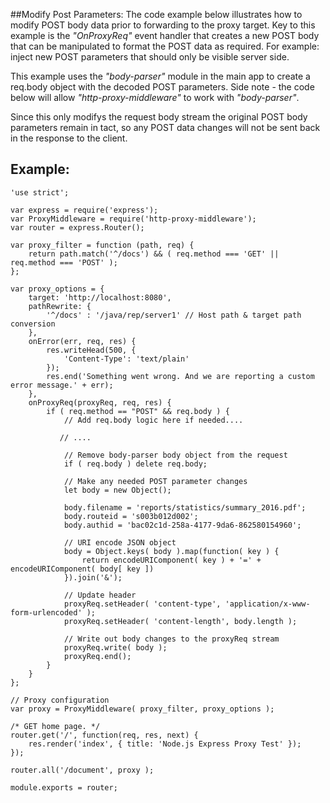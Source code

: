 ##Modify Post Parameters:
The code example below illustrates how to modify POST body data prior to forwarding to the proxy target.
Key to this example is the *"OnProxyReq"* event handler  that creates a new POST body that can be manipulated to format the POST data as required.  For example: inject new POST parameters that should only be visible server side.

This example uses the *"body-parser"* module in the main app to create a req.body object with the decoded POST parameters.   Side note - the code below will allow *"http-proxy-middleware"* to work with *"body-parser"*.

Since this only modifys the request body stream the original POST body parameters remain in tact, so any POST data changes will not be sent back in the response to the client.

## Example:

    'use strict';
    
    var express = require('express');
    var ProxyMiddleware = require('http-proxy-middleware');
    var router = express.Router();
    
    var proxy_filter = function (path, req) {
        return path.match('^/docs') && ( req.method === 'GET' || req.method === 'POST' );
    };
    
    var proxy_options = {
        target: 'http://localhost:8080',
        pathRewrite: {
            '^/docs' : '/java/rep/server1' // Host path & target path conversion
        },
        onError(err, req, res) {
            res.writeHead(500, {
                'Content-Type': 'text/plain'
            });
            res.end('Something went wrong. And we are reporting a custom error message.' + err);
        },
        onProxyReq(proxyReq, req, res) {
            if ( req.method == "POST" && req.body ) {
                // Add req.body logic here if needed....
    
               // ....
    
                // Remove body-parser body object from the request
                if ( req.body ) delete req.body;
    
                // Make any needed POST parameter changes
                let body = new Object();
    
                body.filename = 'reports/statistics/summary_2016.pdf';
                body.routeid = 's003b012d002';
                body.authid = 'bac02c1d-258a-4177-9da6-862580154960';
    
                // URI encode JSON object
                body = Object.keys( body ).map(function( key ) {
                    return encodeURIComponent( key ) + '=' + encodeURIComponent( body[ key ])
                }).join('&');
    
                // Update header
                proxyReq.setHeader( 'content-type', 'application/x-www-form-urlencoded' );
                proxyReq.setHeader( 'content-length', body.length );
    
                // Write out body changes to the proxyReq stream
                proxyReq.write( body );
                proxyReq.end();
            }
        }
    };
    
    // Proxy configuration
    var proxy = ProxyMiddleware( proxy_filter, proxy_options );
    
    /* GET home page. */
    router.get('/', function(req, res, next) {
        res.render('index', { title: 'Node.js Express Proxy Test' });
    });
    
    router.all('/document', proxy );
    
    module.exports = router;
